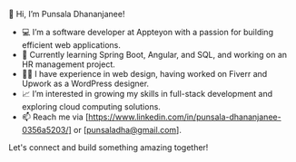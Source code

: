👋 Hi, I’m Punsala Dhananjanee! 

- 💻 I’m a software developer at Appteyon with a passion for building efficient web applications.
- 🌱 Currently learning Spring Boot, Angular, and SQL, and working on an HR management project.
- 👨‍💻 I have experience in web design, having worked on Fiverr and Upwork as a WordPress designer.
- 📈 I’m interested in growing my skills in full-stack development and exploring cloud computing solutions.
- 📫 Reach me via [https://www.linkedin.com/in/punsala-dhananjanee-0356a5203/] or [punsaladha@gmail.com].

Let's connect and build something amazing together!

<!---
Punsala-Dhananjanee/Punsala-Dhananjanee is a ✨ special ✨ repository because its `README.md` (this file) appears on your GitHub profile.
You can click the Preview link to take a look at your changes.
--->
